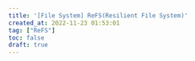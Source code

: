 ```yaml
---
title: '[File System] ReFS(Resilient File System)'
created_at: 2022-11-23 01:53:01
tag: ["ReFS"]
toc: false
draft: true
---
```



